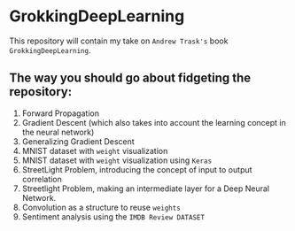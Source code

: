 # GrokkingDeepLearning
This repository will contain my take on `Andrew Trask's` book `GrokkingDeepLearning`.

## The way you should go about fidgeting the repository:
1. Forward Propagation
2. Gradient Descent (which also takes into account the learning concept in the neural network)
3. Generalizing Gradient Descent
4. MNIST dataset with `weight` visualization
5. MNIST dataset with `weight` visualization using `Keras`
6. StreetLight Problem, introducing the concept of input to output correlation
7. Streetlight Problem, making an intermediate layer for a Deep Neural Network.
8. Convolution as a structure to reuse `weights`
9. Sentiment analysis using the `IMDB Review DATASET`
